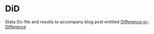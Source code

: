 # DiD
Stata Do-file and results to accompany blog post entitled <a href="http://www.maderaspartners.com/did/" target="_blank">Difference-in-Difference</a>
